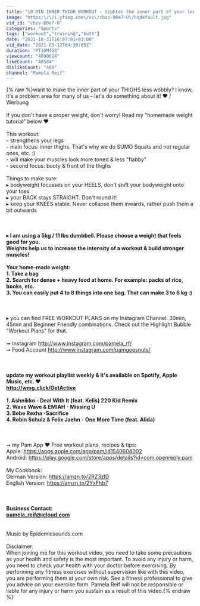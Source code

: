 ```yaml
---
title: "10 MIN INNER THIGH WORKOUT - tighten the inner part of your legs \/ Intense I Pamela Reif"
image: "https:\/\/i.ytimg.com\/vi\/cbzv-B0e7-U\/hqdefault.jpg"
vid_id: "cbzv-B0e7-U"
categories: "Sports"
tags: ["workout","training","butt"]
date: "2021-10-31T16:07:01+03:00"
vid_date: "2021-03-12T04:30:05Z"
duration: "PT10M45S"
viewcount: "4090624"
likeCount: "48584"
dislikeCount: "469"
channel: "Pamela Reif"
---
```

{% raw %}want to make the inner part of your THIGHS less wobbly? I know, it's a problem area for many of us - let's do something about it! ♥︎ /  Werbung <br /><br />If you don't have a proper weight, don't worry! Read my &quot;homemade weight tutorial&quot; below ♥︎<br /> <br />This workout: <br />- strengthens your legs<br />- main focus: inner thighs. That's why we do SUMO Squats and not regular ones, etc. :)<br />- will make your muscles look more toned &amp; less &quot;flabby&quot; <br />- second focus: booty &amp; front of the thighs <br /><br />Things to make sure: <br />▸ bodyweight focusses on your HEELS, don't shift your bodyweight onto your toes <br />▸ your BACK stays STRAIGHT. Don't round it! <br />▸ keep your KNEES stable. Never collapse them inwards, rather push them a bit outwards<br /><br />__<br /><br />▸ I am using a 5kg / 11 lbs dumbbell. Please choose a weight that feels good for you. <br />Weights help us to increase the intensity of a workout &amp; build stronger muscles! <br /><br />Your home-made weight: <br />1. Take a bag <br />2. Search for dense + heavy food at home. For example: packs of rice, books, etc. <br />3. You can easily put 4 to 8 things into one bag. That can make 3 to 6 kg :) <br /><br />__<br /><br />▸ you can find FREE WORKOUT PLANS on my Instagram Channel. 30min, 45min and Beginner Friendly combinations. Check out the Highlight Bubble &quot;Workout Plans&quot; for that.  <br /><br />➞ Instagram <a rel="nofollow" target="blank" href="http://www.instagram.com/pamela_rf/">http://www.instagram.com/pamela_rf/</a><br />➞ Food Account <a rel="nofollow" target="blank" href="http://www.instagram.com/pamgoesnuts/">http://www.instagram.com/pamgoesnuts/</a><br /><br />__<br /><br /> update my workout playlist weekly &amp; it's available on Spotify, Apple Music, etc. ♥︎<br /><a rel="nofollow" target="blank" href="http://wmg.click/GetActive">http://wmg.click/GetActive</a><br /><br />1. Ashnikko - Deal With It (feat. Kelis) 220 Kid Remix  <br />2. Wave Wave &amp; EMIAH - Missing U   <br />3. Bebe Rexha -Sacrifice<br />4. Robin Schulz &amp; Felix Jaehn - One More Time (feat. Alida) <br /><br />__<br /><br />➞ my Pam App ♥︎ Free workout plans, recipes &amp; tips: <br />Apple: <a rel="nofollow" target="blank" href="https://apps.apple.com/app/pam/id1540604002">https://apps.apple.com/app/pam/id1540604002</a><br />Android: <a rel="nofollow" target="blank" href="https://play.google.com/store/apps/details?id=com.openreply.pam">https://play.google.com/store/apps/details?id=com.openreply.pam</a><br /><br />My Cookbook: <br />German Version: <a rel="nofollow" target="blank" href="https://amzn.to/2RZ3zID">https://amzn.to/2RZ3zID</a><br />English Version: <a rel="nofollow" target="blank" href="https://amzn.to/2YxFhb7">https://amzn.to/2YxFhb7</a><br /><br />__<br /><br />Business Contact:<br />pamela_reif@icloud.com<br /><br />__<br />Music by Epidemicsounds.com<br /><br />Disclaimer:<br />When joining me for this workout video, you need to take some precautions as your health and safety is the most important. To avoid any injury or harm, you need to check your health with your doctor before exercising. By performing any fitness exercises without supervision like with this video, you are performing them at your own risk. See a fitness professional to give you advice on your exercise form. Pamela Reif will not be responsible or liable for any injury or harm you sustain as a result of this video.{% endraw %}
